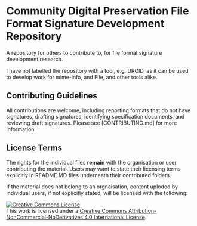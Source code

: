 # Community Digital Preservation File Format Signature Development Repository

A repository for others to contribute to, for file format signature development research.

I have not labelled the repository with a tool, e.g. DROID, as it can be used to develop work for mime-info, and File, and other tools alike. 

## Contributing Guidelines

All contributions are welcome, including reporting formats that do not have signatures, drafting signatures, identifying specification documents, and reviewing draft signatures. Please see [CONTRIBUTING.md] for more information.

## License Terms

The rights for the individual files <b>remain</b> with the organisation or user contributing the material. Users may want to state their licensing terms explicitly in README.MD files underneath their contributed folders. 

If the material does not belong to an orgnaisation, content uploded by individual users, if not explicitly stated, will be licensed with the following:

<a rel="license" href="http://creativecommons.org/licenses/by-nc-nd/4.0/"><img alt="Creative Commons License" style="border-width:0" src="https://i.creativecommons.org/l/by-nc-nd/4.0/88x31.png" /></a><br />This work is licensed under a <a rel="license" href="http://creativecommons.org/licenses/by-nc-nd/4.0/">Creative Commons Attribution-NonCommercial-NoDerivatives 4.0 International License</a>.
